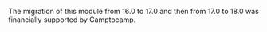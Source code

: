 The migration of this module from 16.0 to 17.0 and then from 17.0 to 18.0 was financially supported by Camptocamp.
